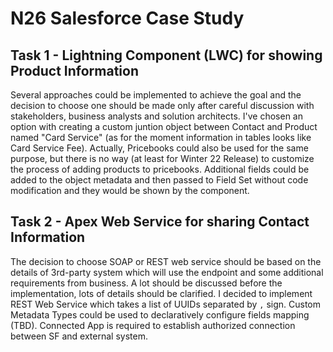 # N26 Salesforce Case Study

## Task 1 - Lightning Component (LWC) for showing Product Information

Several approaches could be implemented to achieve the goal and the decision to choose one should be made only after careful discussion with stakeholders, business analysts and solution architects.
I've chosen an option with creating a custom juntion object between Contact and Product named "Card Service" (as for the moment information in tables looks like Card Service Fee). Actually, Pricebooks could also be used for the same purpose, but there is no way (at least for Winter 22 Release) to customize the process of adding products to pricebooks.
Additional fields could be added to the object metadata and then passed to Field Set without code modification and they would be shown by the component.

## Task 2 - Apex Web Service for sharing Contact Information

The decision to choose SOAP or REST web service should be based on the details of 3rd-party system which will use the endpoint and some additional requirements from business. A lot should be discussed before the implementation, lots of details should be clarified.
I decided to implement REST Web Service which takes a list of UUIDs separated by `,` sign.
Custom Metadata Types could be used to declaratively configure fields mapping (TBD).
Connected App is required to establish authorized connection between SF and external system.
